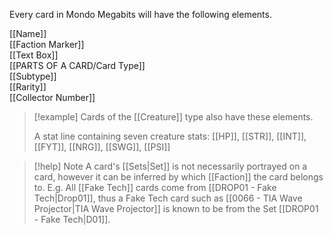 Every card in Mondo Megabits will have the following elements. 

[[Name]]  
[[Faction Marker]]  
[[Text Box]]  
[[PARTS OF A CARD/Card Type]]  
[[Subtype]]  
[[Rarity]]  
[[Collector Number]]  


> [!example] Cards of the [[Creature]] type also have these elements.
> 
> A stat line containing seven creature stats: [[HP]], [[STR]], [[INT]], [[FYT]], [[NRG]], [[SWG]], [[PSI]]


> [!help] Note
> A card's [[Sets|Set]] is not necessarily portrayed on a card, however it can be inferred by which [[Faction]] the card belongs to. E.g. All [[Fake Tech]] cards come from [[DROP01 - Fake Tech|Drop01]], thus a Fake Tech card such as [[0066 - TIA Wave Projector|TIA Wave Projector]] is known to be from the Set [[DROP01 - Fake Tech|D01]]. 
